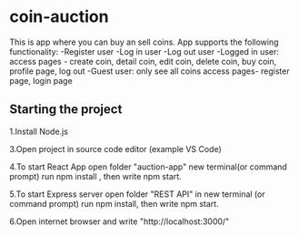 # coin-auction
This is app where you can buy an sell coins.
App supports the following functionality:
-Register user
-Log in user
-Log out user
-Logged in user:
	access pages - create coin, detail coin, edit coin, delete coin, buy coin, profile page, log out 
-Guest user:
	only see all coins
  access pages- register page, login page
  
  ## Starting the project
  1.Install Node.js

  3.Open project in source code editor (example VS Code)

  4.To start React App open folder "auction-app" new terminal(or command prompt) run npm install , then write npm start.

  5.To start Express server open folder "REST API" in new terminal (or command prompt) run npm install, then write npm start.

  6.Open internet browser and write "http://localhost:3000/" 
